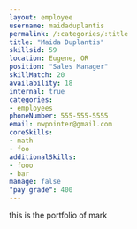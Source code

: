 ```yaml
--- 
layout: employee 
username: maidaduplantis
permalink: /:categories/:title 
title: "Maida Duplantis" 
skillsid: 59 
location: Eugene, OR
position: "Sales Manager"
skillMatch: 20
availability: 18
internal: true
categories: 
- employees
phoneNumber: 555-555-5555 
email: nwpointer@gmail.com
coreSkills:
- math 
- foo
additionalSkills:
- fooo
- bar
manage: false
"pay grade": 400
---
```


this is the portfolio of mark